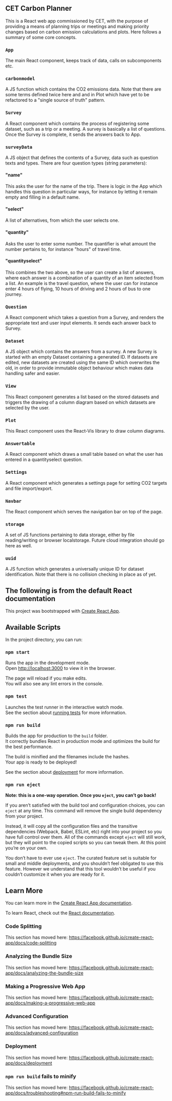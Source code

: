 ## CET Carbon Planner

This is a React web app commissioned by CET, with the purpose of providing a means of planning trips or meetings and making priority changes based on carbon emission calculations and plots. Here follows a summary of some core concepts.

### `App`

The main React component, keeps track of data, calls on subcomponents etc.

### `carbonmodel`

A JS function which contains the CO2 emissions data. Note that there are some terms defined twice here and and in Plot which have yet to be refactored to a "single source of truth" pattern.

### `Survey`

A React component which contains the process of registering some dataset, such as a trip or a meeting. A survey is basically a list of questions. Once the Survey is complete, it sends the answers back to App.

### `surveyData`

A JS object that defines the contents of a Survey, data such as question texts and types. There are four question types (string parameters):

#### "name"

This asks the user for the name of the trip. There is logic in the App which handles this question in
particular ways, for instance by letting it remain empty and filling in a default name.

#### "select"

A list of alternatives, from which the user selects one.

#### "quantity"

Asks the user to enter some number. The quantifier is what amount the number pertains to, for instance "hours" of travel time.

#### "quantityselect"

This combines the two above, so the user can create a list of answers, where each answer is
a combination of a quantity of an item selected from a list. An example is the travel question, where the user can for instance
enter 4 hours of flying, 10 hours of driving and 2 hours of bus to one journey.

### `Question`

A React component which takes a question from a Survey, and renders the appropriate text and user input elements. It sends each answer back to Survey.

### `Dataset`

A JS object which contains the answers from a survey. A new Survey is started with an empty Dataset containing a generated ID. If datasets are edited, new datasets are created using the same ID which overwrites the old, in order to provide immutable object behaviour which makes data handling safer and easier.

### `View`

This React component generates a list based on the stored datasets and triggers the drawing of a column diagram based on which datasets are selected by the user.

### `Plot`

This React component uses the React-Vis library to draw column diagrams.

### `Answertable`

A React component which draws a small table based on what the user has entered in a quantityselect question.

### `Settings`

A React component which generates a settings page for setting CO2 targets and file import/export.

### `Navbar`

The React component which serves the navigation bar on top of the page.

### `storage`

A set of JS functions pertaining to data storage, either by file reading/writing or browser localstorage. Future cloud integration should go here as well.

### `uuid`

A JS function which generates a universally unique ID for dataset identification. Note that there is no collision checking in place as of yet.

## The following is from the default React documentation

This project was bootstrapped with [Create React App](https://github.com/facebook/create-react-app).

## Available Scripts

In the project directory, you can run:

### `npm start`

Runs the app in the development mode.<br>
Open [http://localhost:3000](http://localhost:3000) to view it in the browser.

The page will reload if you make edits.<br>
You will also see any lint errors in the console.

### `npm test`

Launches the test runner in the interactive watch mode.<br>
See the section about [running tests](https://facebook.github.io/create-react-app/docs/running-tests) for more information.

### `npm run build`

Builds the app for production to the `build` folder.<br>
It correctly bundles React in production mode and optimizes the build for the best performance.

The build is minified and the filenames include the hashes.<br>
Your app is ready to be deployed!

See the section about [deployment](https://facebook.github.io/create-react-app/docs/deployment) for more information.

### `npm run eject`

**Note: this is a one-way operation. Once you `eject`, you can’t go back!**

If you aren’t satisfied with the build tool and configuration choices, you can `eject` at any time. This command will remove the single build dependency from your project.

Instead, it will copy all the configuration files and the transitive dependencies (Webpack, Babel, ESLint, etc) right into your project so you have full control over them. All of the commands except `eject` will still work, but they will point to the copied scripts so you can tweak them. At this point you’re on your own.

You don’t have to ever use `eject`. The curated feature set is suitable for small and middle deployments, and you shouldn’t feel obligated to use this feature. However we understand that this tool wouldn’t be useful if you couldn’t customize it when you are ready for it.

## Learn More

You can learn more in the [Create React App documentation](https://facebook.github.io/create-react-app/docs/getting-started).

To learn React, check out the [React documentation](https://reactjs.org/).

### Code Splitting

This section has moved here: https://facebook.github.io/create-react-app/docs/code-splitting

### Analyzing the Bundle Size

This section has moved here: https://facebook.github.io/create-react-app/docs/analyzing-the-bundle-size

### Making a Progressive Web App

This section has moved here: https://facebook.github.io/create-react-app/docs/making-a-progressive-web-app

### Advanced Configuration

This section has moved here: https://facebook.github.io/create-react-app/docs/advanced-configuration

### Deployment

This section has moved here: https://facebook.github.io/create-react-app/docs/deployment

### `npm run build` fails to minify

This section has moved here: https://facebook.github.io/create-react-app/docs/troubleshooting#npm-run-build-fails-to-minify
